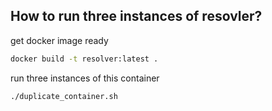 ## How to run three instances of resovler?

get docker image ready
```bash
docker build -t resolver:latest .
```
run three instances of this container
```bash
./duplicate_container.sh
```
